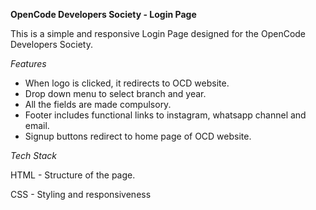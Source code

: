 **OpenCode Developers Society - Login Page**

This is a simple and responsive Login Page designed for the OpenCode Developers Society.

*Features*
- When logo is clicked, it redirects to OCD website.
- Drop down menu to select branch and year.
- All the fields are made compulsory.
- Footer includes functional links to instagram, whatsapp channel and email.
- Signup buttons redirect to home page of OCD website.



*Tech Stack*

HTML - Structure of the page.

CSS - Styling and responsiveness
